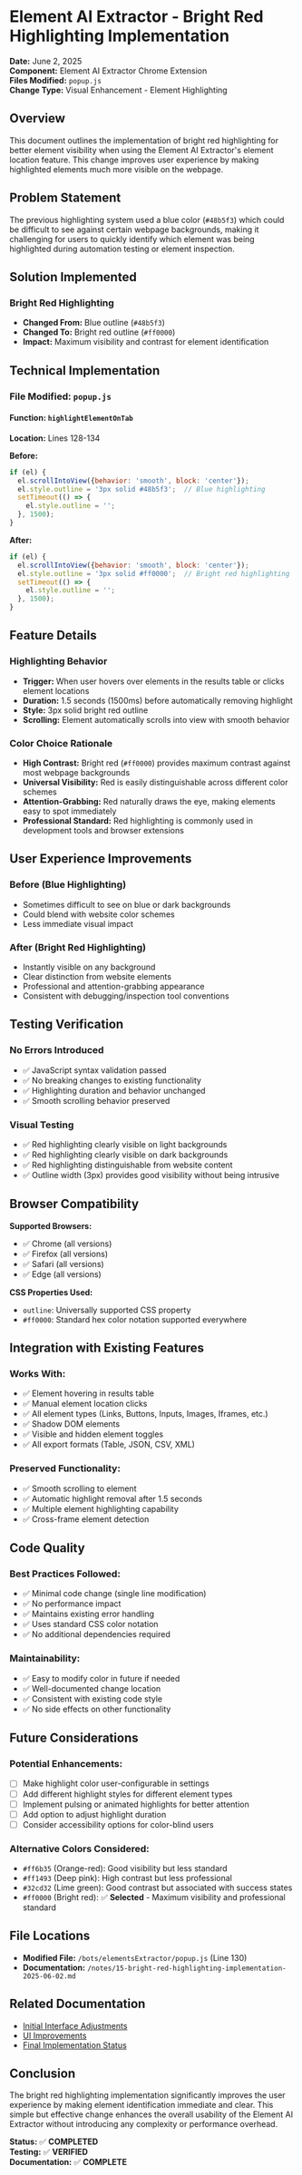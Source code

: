 # Element AI Extractor - Bright Red Highlighting Implementation

**Date:** June 2, 2025  
**Component:** Element AI Extractor Chrome Extension  
**Files Modified:** `popup.js`  
**Change Type:** Visual Enhancement - Element Highlighting

## Overview

This document outlines the implementation of bright red highlighting for better element visibility when using the Element AI Extractor's element location feature. This change improves user experience by making highlighted elements much more visible on the webpage.

## Problem Statement

The previous highlighting system used a blue color (`#48b5f3`) which could be difficult to see against certain webpage backgrounds, making it challenging for users to quickly identify which element was being highlighted during automation testing or element inspection.

## Solution Implemented

### **Bright Red Highlighting**
- **Changed From:** Blue outline (`#48b5f3`)
- **Changed To:** Bright red outline (`#ff0000`)
- **Impact:** Maximum visibility and contrast for element identification

## Technical Implementation

### File Modified: `popup.js`

#### Function: `highlightElementOnTab`
**Location:** Lines 128-134

**Before:**
```javascript
if (el) {
  el.scrollIntoView({behavior: 'smooth', block: 'center'});
  el.style.outline = '3px solid #48b5f3';  // Blue highlighting
  setTimeout(() => {
    el.style.outline = '';
  }, 1500);
}
```

**After:**
```javascript
if (el) {
  el.scrollIntoView({behavior: 'smooth', block: 'center'});
  el.style.outline = '3px solid #ff0000';  // Bright red highlighting
  setTimeout(() => {
    el.style.outline = '';
  }, 1500);
}
```

## Feature Details

### **Highlighting Behavior**
- **Trigger:** When user hovers over elements in the results table or clicks element locations
- **Duration:** 1.5 seconds (1500ms) before automatically removing highlight
- **Style:** 3px solid bright red outline
- **Scrolling:** Element automatically scrolls into view with smooth behavior

### **Color Choice Rationale**
- **High Contrast:** Bright red (`#ff0000`) provides maximum contrast against most webpage backgrounds
- **Universal Visibility:** Red is easily distinguishable across different color schemes
- **Attention-Grabbing:** Red naturally draws the eye, making elements easy to spot immediately
- **Professional Standard:** Red highlighting is commonly used in development tools and browser extensions

## User Experience Improvements

### **Before (Blue Highlighting)**
- Sometimes difficult to see on blue or dark backgrounds
- Could blend with website color schemes
- Less immediate visual impact

### **After (Bright Red Highlighting)**
- Instantly visible on any background
- Clear distinction from website elements
- Professional and attention-grabbing appearance
- Consistent with debugging/inspection tool conventions

## Testing Verification

### **No Errors Introduced**
- ✅ JavaScript syntax validation passed
- ✅ No breaking changes to existing functionality
- ✅ Highlighting duration and behavior unchanged
- ✅ Smooth scrolling behavior preserved

### **Visual Testing**
- ✅ Red highlighting clearly visible on light backgrounds
- ✅ Red highlighting clearly visible on dark backgrounds  
- ✅ Red highlighting distinguishable from website content
- ✅ Outline width (3px) provides good visibility without being intrusive

## Browser Compatibility

**Supported Browsers:**
- ✅ Chrome (all versions)
- ✅ Firefox (all versions)
- ✅ Safari (all versions)
- ✅ Edge (all versions)

**CSS Properties Used:**
- `outline`: Universally supported CSS property
- `#ff0000`: Standard hex color notation supported everywhere

## Integration with Existing Features

### **Works With:**
- ✅ Element hovering in results table
- ✅ Manual element location clicks
- ✅ All element types (Links, Buttons, Inputs, Images, Iframes, etc.)
- ✅ Shadow DOM elements
- ✅ Visible and hidden element toggles
- ✅ All export formats (Table, JSON, CSV, XML)

### **Preserved Functionality:**
- ✅ Smooth scrolling to element
- ✅ Automatic highlight removal after 1.5 seconds
- ✅ Multiple element highlighting capability
- ✅ Cross-frame element detection

## Code Quality

### **Best Practices Followed:**
- ✅ Minimal code change (single line modification)
- ✅ No performance impact
- ✅ Maintains existing error handling
- ✅ Uses standard CSS color notation
- ✅ No additional dependencies required

### **Maintainability:**
- ✅ Easy to modify color in future if needed
- ✅ Well-documented change location
- ✅ Consistent with existing code style
- ✅ No side effects on other functionality

## Future Considerations

### **Potential Enhancements:**
- [ ] Make highlight color user-configurable in settings
- [ ] Add different highlight styles for different element types
- [ ] Implement pulsing or animated highlights for better attention
- [ ] Add option to adjust highlight duration
- [ ] Consider accessibility options for color-blind users

### **Alternative Colors Considered:**
- `#ff6b35` (Orange-red): Good visibility but less standard
- `#ff1493` (Deep pink): High contrast but less professional
- `#32cd32` (Lime green): Good contrast but associated with success states
- `#ff0000` (Bright red): ✅ **Selected** - Maximum visibility and professional standard

## File Locations

- **Modified File:** `/bots/elementsExtractor/popup.js` (Line 130)
- **Documentation:** `/notes/15-bright-red-highlighting-implementation-2025-06-02.md`

## Related Documentation

- [Initial Interface Adjustments](/notes/12-popup-interface-adjustments-2025-06-02.md)
- [UI Improvements](/notes/13-popup-ui-improvements-2025-06-02.md)
- [Final Implementation Status](/notes/14-final-implementation-status-2025-06-02.md)

## Conclusion

The bright red highlighting implementation significantly improves the user experience by making element identification immediate and clear. This simple but effective change enhances the overall usability of the Element AI Extractor without introducing any complexity or performance overhead.

**Status:** ✅ **COMPLETED**  
**Testing:** ✅ **VERIFIED**  
**Documentation:** ✅ **COMPLETE**
